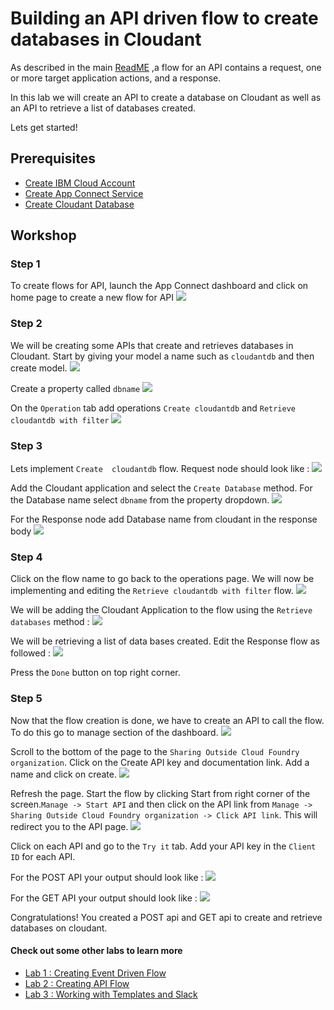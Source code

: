 # Building an API driven flow to create databases in Cloudant 
As described in the main [ReadME](https://github.com/pmmistry/AppConnectWorkshop#flows-for-api) ,a flow for an API contains a request, one or more target application actions, and a response.

In this lab we will create an API to create a database on Cloudant as well as an API to retrieve a list of databases created. 

Lets get started! 

## Prerequisites
- [Create IBM Cloud Account](https://github.com/pmmistry/AppConnectWorkshop#prerequisites)
- [Create App Connect Service](https://github.com/pmmistry/AppConnectWorkshop#prerequisites)
- [Create Cloudant Database](https://github.com/pmmistry/AppConnectWorkshop#prerequisites)

## Workshop

### Step 1 
To create flows for API, launch the App Connect dashboard and click on home page to create a new flow for API 
![](./images/img28.png)

### Step 2
We will be creating some APIs that create and retrieves  databases in Cloudant. Start by giving your model a name such as `cloudantdb` and then create model. 
![](./images/img29.png)

Create a property called `dbname`
![](./images/img30.png)

On the `Operation` tab add operations `Create cloudantdb` and `Retrieve cloudantdb with filter` 
![](./images/img31.png)

### Step 3 
Lets implement `Create  cloudantdb` flow.  Request node should look like : 
![](./images/img32.png)

Add the Cloudant application and select the `Create Database` method. For the Database name select `dbname` from the property dropdown.
![](./images/img33.png)

For the Response node add Database name from cloudant in the response body 
![](./images/img34.png)

### Step 4 
Click on the flow name to go back to the operations page. We will now be implementing and editing the `Retrieve cloudantdb with filter` flow. 
![](./images/img35.png)

We will be adding the Cloudant Application to the flow using the `Retrieve databases` method : 
![](./images/img36.png)

We will be retrieving a list of data bases created. Edit the Response flow as followed : 
![](./images/img37.png)

Press the `Done` button on top right corner. 

### Step 5
Now that the flow creation is done, we have to create an API to call the flow. To do this go to manage section of the dashboard. 
![](./images/img38.png)

Scroll to the bottom of the page to the `Sharing Outside Cloud Foundry organization`. Click on the Create API key and documentation link. Add a name and click on create. 
![](./images/img39.png)

Refresh the page. Start the flow by clicking Start from right corner of the screen.`Manage -> Start API` and then click on the API link from `Manage -> Sharing Outside Cloud Foundry organization -> Click API link`. This will redirect you to the API page.
![](./images/img40.png)

Click on each API and go to the `Try it` tab. Add your API key in the `Client ID` for each API. 

For the POST API your output should look like : 
![](./images/img41.png)

For the GET API your output should look like : 
![](./images/img42.png)

Congratulations! You created a POST api and GET api to create and retrieve databases on cloudant. 








#### Check out some other labs to learn more
- [Lab 1 : Creating Event Driven Flow](https://github.com/pmmistry/AppConnectWorkshop/blob/main/EventFlow.md) 
- [Lab 2 : Creating API Flow](https://github.com/pmmistry/AppConnectWorkshop/blob/main/APIFlow.md)
- [Lab 3 : Working with Templates and Slack](https://github.com/pmmistry/AppConnectWorkshop/blob/main/Templates.md)
